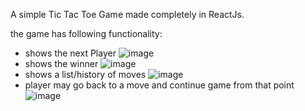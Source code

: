 A simple Tic Tac Toe Game made completely in ReactJs.

the game has following functionality:
- shows the next Player
![image](https://github.com/MVARUNREDDY8203/React_Tic_tac_toe/assets/94187286/30590cee-ffcd-47b6-9242-086ce2a24390)
- shows the winner
![image](https://github.com/MVARUNREDDY8203/React_Tic_tac_toe/assets/94187286/340d3367-3a75-4e60-804f-63f517396ba7)
- shows a list/history of moves
![image](https://github.com/MVARUNREDDY8203/React_Tic_tac_toe/assets/94187286/bc7c1dc9-283c-44b4-adba-e28ca4c9fcdb)
- player may go back to a move and continue game from that point
![image](https://github.com/MVARUNREDDY8203/React_Tic_tac_toe/assets/94187286/20589f05-c1a6-4353-a701-01e43d987411)

